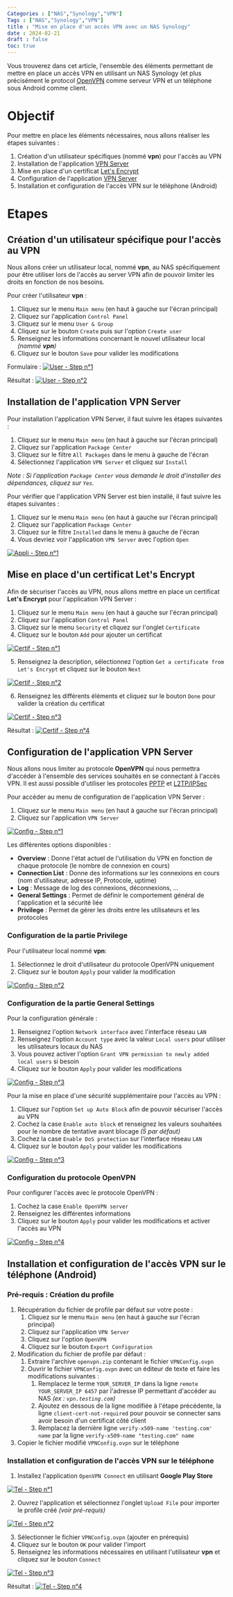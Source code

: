 ```yaml
---
Categories : ["NAS","Synology","VPN"]
Tags : ["NAS","Synology","VPN"]
title : "Mise en place d'un accès VPN avec un NAS Synology"
date : 2024-02-21
draft : false
toc: true
---
```


Vous trouverez dans cet article, l'ensemble des éléments permettant de mettre en place un accès VPN en utilisant un NAS Synology (et plus précisément le protocol [OpenVPN](https://openvpn.net/faq/what-is-openvpn/) comme serveur VPN et un téléphone sous Android comme client.

 <!--more-->

# Objectif

Pour mettre en place les éléments nécessaires, nous allons réaliser les étapes suivantes :
1. Création d'un utilisateur spécifiques (nommé **vpn**) pour l'accès au VPN
2. Installation de l'application [VPN Server](https://www.synology.com/fr-fr/dsm/packages/VPNCenter)
3. Mise en place d'un certificat [Let's Encrypt](https://letsencrypt.org/)
4. Configuration de l'application [VPN Server](https://www.synology.com/fr-fr/dsm/packages/VPNCenter)
5. Installation et configuration de l'accès VPN sur le téléphone (Android)


# Etapes

## Création d'un utilisateur spécifique pour l'accès au VPN 

Nous allons créer un utilisateur local, nommé **vpn**, au NAS spécifiquement pour être utiliser lors de l'accès au server VPN afin de pouvoir limiter les droits en fonction de nos besoins.

Pour créer l'utilisateur **vpn** :
1. Cliquez sur le menu `Main menu` (en haut à gauche sur l'écran principal)
2. Cliquez sur l'application `Control Panel`
3. Cliquez sur le menu `User & Group`
4. Cliquez sur le bouton `Create` puis sur l'option `Create user`
5. Renseignez les informations concernant le nouvel utilisateur local _(nommé **vpn**)_
6. Cliquez sur le bouton `Save` pour valider les modifications

Formulaire :
[![User - Step n°1](/blog/web/20240221_nas_synology_vpn_server_01.png)](/blog/web/20240221_nas_synology_vpn_server_01.png)

Résultat :
[![User - Step n°2](/blog/web/20240221_nas_synology_vpn_server_02.png)](/blog/web/20240221_nas_synology_vpn_server_02.png)


## Installation de l'application **VPN Server**

Pour installation l'application VPN Server, il faut suivre les étapes suivantes :
1. Cliquez sur le menu `Main menu` (en haut à gauche sur l'écran principal)
2. Cliquez sur l'application `Package Center`
3. Cliquez sur le filtre `All Packages` dans le menu à gauche de l'écran
4. Sélectionnez l'application `VPN Server` et cliquez sur `Install`

_Note : Si l'application `Package Center` vous demande le droit d'installer des dépendances, cliquez sur `Yes`._ 

Pour vérifier que l'application VPN Server est bien installé, il faut suivre les étapes suivantes :
1. Cliquez sur le menu `Main menu` (en haut à gauche sur l'écran principal)
2. Cliquez sur l'application `Package Center`
3. Cliquez sur le filtre `Installed` dans le menu à gauche de l'écran
4. Vous devriez voir l'application `VPN Server` avec l'option `Open`

[![Appli - Step n°1](/blog/web/20240221_nas_synology_vpn_server_03.png)](/blog/web/20240221_nas_synology_vpn_server_03.png)


## Mise en place d'un certificat **Let's Encrypt**

Afin de sécuriser l'accès au VPN, nous allons mettre en place un certificat **Let's Encrypt** pour l'application VPN Server :
1. Cliquez sur le menu `Main menu` (en haut à gauche sur l'écran principal)
2. Cliquez sur l'application `Control Panel`
3. Cliquez sur le menu `Security` et cliquez sur l'onglet `Certificate`
4. Cliquez sur le bouton `Add` pour ajouter un certificat

[![Certif - Step n°1](/blog/web/20240221_nas_synology_vpn_server_04.png)](/blog/web/20240221_nas_synology_vpn_server_04.png)

5. Renseignez la description, sélectionnez l'option `Get a certificate from Let's Encrypt` et cliquez sur le bouton `Next`

[![Certif - Step n°2](/blog/web/20240221_nas_synology_vpn_server_05.png)](/blog/web/20240221_nas_synology_vpn_server_05.png)

6. Renseignez les différents éléments et cliquez sur le bouton `Done` pour valider la création du certificat

[![Certif - Step n°3](/blog/web/20240221_nas_synology_vpn_server_06.png)](/blog/web/20240221_nas_synology_vpn_server_06.png)

Résultat : 
[![Certif - Step n°4](/blog/web/20240221_nas_synology_vpn_server_07.png)](/blog/web/20240221_nas_synology_vpn_server_07.png)


## Configuration de l'application **VPN Server**

Nous allons nous limiter au protocole **OpenVPN** qui nous permettra d'accéder à l'ensemble des services souhaités en se connectant à l'accès VPN. 
Il est aussi possible d'utiliser les protocoles [PPTP](https://fr.wikipedia.org/wiki/Point-to-Point_Tunneling_Protocol) et [L2TP/IPSec](https://fr.wikipedia.org/wiki/Layer_2_Tunneling_Protocol)

Pour accéder au menu de configuration de l'application VPN Server : 
1. Cliquez sur le menu `Main menu` (en haut à gauche sur l'écran principal)
2. Cliquez sur l'application `VPN Server`

[![Config - Step n°1](/blog/web/20240221_nas_synology_vpn_server_08.png)](/blog/web/20240221_nas_synology_vpn_server_08.png)


Les différentes options disponibles :
- **Overview** : Donne l'état actuel de l'utilisation du VPN en fonction de chaque protocole (le nombre de connexion en cours)
- **Connection List** : Donne des informations sur les connexions en cours (nom d'utilisateur, adresse IP, Protocole, uptime)
- **Log** : Message de log des connexions, déconnexions, ...
- **General Settings** : Permet de définir le comportement général de l'application et la sécurité liée
- **Privilege** : Permet de gérer les droits entre les utilisateurs et les protocoles


### Configuration de la partie **Privilege**

Pour l'utilisateur local nommé **vpn**:
1. Sélectionnez le droit d'utilisateur du protocole OpenVPN uniquement
2. Cliquez sur le bouton `Apply` pour valider la modification

[![Config - Step n°2](/blog/web/20240221_nas_synology_vpn_server_09.png)](/blog/web/20240221_nas_synology_vpn_server_09.png)


### Configuration de la partie **General Settings**

Pour la configuration générale : 
1. Renseignez l'option `Network interface` avec l'interface réseau `LAN`
2. Renseignez l'option `Account type` avec la valeur `Local users` pour utiliser les utilisateurs locaux du NAS
3. Vous pouvez activer l'option `Grant VPN permission to newly added local users` si besoin
4. Cliquez sur le bouton `Apply` pour valider les modifications

[![Config - Step n°3](/blog/web/20240221_nas_synology_vpn_server_10.png)](/blog/web/20240221_nas_synology_vpn_server_10.png)

Pour la mise en place d'une sécurité supplémentaire pour l'accès au VPN :
1. Cliquez sur l'option `Set up Auto Block` afin de pouvoir sécuriser l'accès au VPN
2. Cochez la case `Enable auto block` et renseignez les valeurs souhaitées pour le nombre de tentative avant blocage _(5 par défaut)_
3. Cochez la case `Enable DoS protection` sur l'interface réseau `LAN` 
4. Cliquez sur le bouton `Apply` pour valider les modifications

[![Config - Step n°3](/blog/web/20240221_nas_synology_vpn_server_11.png)](/blog/web/20240221_nas_synology_vpn_server_11.png)


### Configuration du protocole OpenVPN

Pour configurer l'accès avec le protocole OpenVPN :
1. Cochez la case `Enable OpenVPN server`
3. Renseignez les différentes informations
4. Cliquez sur le bouton `Apply` pour valider les modifications et activer l'accès au VPN

[![Config - Step n°4](/blog/web/20240221_nas_synology_vpn_server_12.png)](/blog/web/20240221_nas_synology_vpn_server_12.png)


## Installation et configuration de l'accès VPN sur le téléphone (Android)

### Pré-requis : Création du profile
1. Récupération du fichier de profile par défaut sur votre poste : 
    1. Cliquez sur le menu `Main menu` (en haut à gauche sur l'écran principal)
    2. Cliquez sur l'application `VPN Server`
    3. Cliquez sur l'option `OpenVPN`
    4. Cliquez sur le bouton `Export Configuration`
2. Modification du fichier de profile par défaut :
    1. Extraire l'archive `openvpn.zip` contenant le fichier `VPNConfig.ovpn`
    2. Ouvrir le fichier `VPNConfig.ovpn` avec un éditeur de texte et faire les modifications suivantes :
        1. Remplacez le terme `YOUR_SERVER_IP` dans la ligne `remote YOUR_SERVER_IP 6457` par l'adresse IP permettant d'accéder au NAS _(ex : `vpn.testing.com`)_
        2. Ajoutez en dessous de la ligne modifiée à l'étape précédente, la ligne `client-cert-not-required` pour pouvoir se connecter sans avoir besoin d'un certificat côté client
        3. Remplacez la dernière ligne `verify-x509-name 'testing.com' name` par la ligne `verify-x509-name "testing.com" name`
3. Copier le fichier modifié `VPNConfig.ovpn` sur le téléphone



### Installation et configuration de l'accès VPN sur le téléphone

1. Installez l'application `OpenVPN Connect` en utilisant **Google Play Store**

[![Tel - Step n°1](/blog/web/20240221_nas_synology_vpn_server_13.png)](/blog/web/20240221_nas_synology_vpn_server_13.png)

2. Ouvrez l'application et sélectionnez l'onglet `Upload File` pour importer le profile créé _(voir pré-requis)_

[![Tel - Step n°2](/blog/web/20240221_nas_synology_vpn_server_14.png)](/blog/web/20240221_nas_synology_vpn_server_14.png)

3. Sélectionner le fichier `VPNConfig.ovpn` (ajouter en prérequis)
4. Cliquez sur le bouton `OK` pour valider l'import
5. Renseignez les informations nécessaires en utilisant l'utilisateur **vpn** et cliquez sur le bouton `Connect`

[![Tel - Step n°3](/blog/web/20240221_nas_synology_vpn_server_15.png)](/blog/web/20240221_nas_synology_vpn_server_15.png)

Résultat : 
[![Tel - Step n°4](/blog/web/20240221_nas_synology_vpn_server_16.png)](/blog/web/20240221_nas_synology_vpn_server_16.png)






